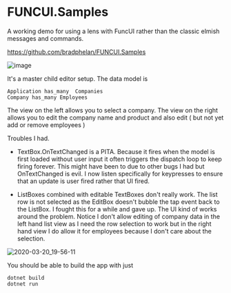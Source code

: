 ﻿# FUNCUI.Samples

A working demo for using a lens with FuncUI rather than the classic elmish messages and commands.

https://github.com/bradphelan/FUNCUI.Samples

![image](https://user-images.githubusercontent.com/17650/77196497-c72da800-6ae3-11ea-8f6a-f4a13fc6f853.png)

It's a master child editor setup. The data model is

```
Application has_many  Companies
Company has_many Employees
```

The view on the left allows you to select a company. The view on the right allows you to edit the company name and product and also edit ( but not yet add or remove employees )

Troubles I had.

*  TextBox.OnTextChanged is a PITA. Because it fires when the model is first loaded without user input it often triggers the dispatch loop to keep firing forever. This might have been to due to other bugs I had but OnTextChanged is evil. I now listen specifically for keypresses to ensure that an update is user fired rather that UI fired.

* ListBoxes combined with editable TextBoxes don't really work.  The list row is not selected as the EditBox doesn't bubble the tap event back to the ListBox. I fought this for a while and gave up. The UI kind of works around the problem. Notice I don't allow editing of company data in the left hand list view as I need the row selection to work but in the right hand view I do allow it for employees because I don't care about the selection.

![2020-03-20_19-56-11](https://user-images.githubusercontent.com/17650/77197299-3d7eda00-6ae5-11ea-8dd9-32f2a86625ae.gif)


You should be able to build the app with just

```
dotnet build
dotnet run
```

